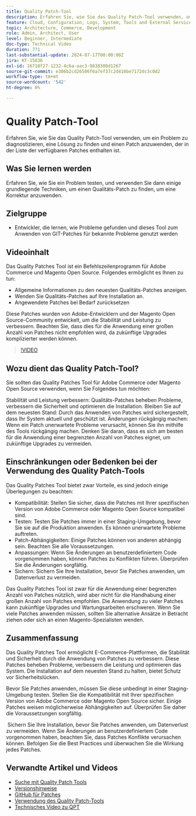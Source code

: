 ```yaml
---
title: Quality Patch-Tool
description: Erfahren Sie, wie Sie das Quality Patch-Tool verwenden, um ein Problem zu diagnostizieren, eine Lösung zu finden und einen Patch anzuwenden, der in der Liste der verfügbaren Patches enthalten ist.
feature: Cloud, Configuration, Logs, System, Tools and External Services
topic: Architecture, Commerce, Development
role: Admin, Architect, User
level: Beginner, Intermediate
doc-type: Technical Video
duration: 771
last-substantial-update: 2024-07-17T00:00:00Z
jira: KT-15836
exl-id: 16710f27-1232-4c6a-aac3-9838308d1267
source-git-commit: e306b2cd26506f6a7ef37c2d416be7172dc3c0d2
workflow-type: tm+mt
source-wordcount: '542'
ht-degree: 0%

---
```


# Quality Patch-Tool

Erfahren Sie, wie Sie das Quality Patch-Tool verwenden, um ein Problem zu diagnostizieren, eine Lösung zu finden und einen Patch anzuwenden, der in der Liste der verfügbaren Patches enthalten ist.

## Was Sie lernen werden

Erfahren Sie, wie Sie ein Problem testen, und verwenden Sie dann einige grundlegende Techniken, um einen Qualitäts-Patch zu finden, um eine Korrektur anzuwenden.

## Zielgruppe

* Entwickler, die lernen, wie Probleme gefunden und dieses Tool zum Anwenden von GIT-Patches für bekannte Probleme genutzt werden

## Videoinhalt

Das Quality Patches Tool ist ein Befehlszeilenprogramm für Adobe Commerce und Magento Open Source. Folgendes ermöglicht es Ihnen zu tun:

* Allgemeine Informationen zu den neuesten Qualitäts-Patches anzeigen.
* Wenden Sie Qualitäts-Patches auf Ihre Installation an.
* Angewendete Patches bei Bedarf zurücksetzen

Diese Patches wurden von Adobe-Entwicklern und der Magento Open Source-Community entwickelt, um die Stabilität und Leistung zu verbessern. Beachten Sie, dass dies für die Anwendung einer großen Anzahl von Patches nicht empfohlen wird, da zukünftige Upgrades komplizierter werden können.

>[!VIDEO](https://video.tv.adobe.com/v/3431436?learn=on)

## Wozu dient das Quality Patch-Tool?

Sie sollten das Quality Patches Tool für Adobe Commerce oder Magento Open Source verwenden, wenn Sie Folgendes tun möchten:

Stabilität und Leistung verbessern: Qualitäts-Patches beheben Probleme, verbessern die Sicherheit und optimieren die Installation.
Bleiben Sie auf dem neuesten Stand: Durch das Anwenden von Patches wird sichergestellt, dass Ihr System aktuell und geschützt ist.
Änderungen rückgängig machen: Wenn ein Patch unerwartete Probleme verursacht, können Sie ihn mithilfe des Tools rückgängig machen. Denken Sie daran, dass es sich am besten für die Anwendung einer begrenzten Anzahl von Patches eignet, um zukünftige Upgrades zu vermeiden.  

## Einschränkungen oder Bedenken bei der Verwendung des Quality Patch-Tools

Das Quality Patches Tool bietet zwar Vorteile, es sind jedoch einige Überlegungen zu beachten:

* Kompatibilität: Stellen Sie sicher, dass die Patches mit Ihrer spezifischen Version von Adobe Commerce oder Magento Open Source kompatibel sind.
* Testen: Testen Sie Patches immer in einer Staging-Umgebung, bevor Sie sie auf die Produktion anwenden. Es können unerwartete Probleme auftreten.
* Patch-Abhängigkeiten: Einige Patches können von anderen abhängig sein. Beachten Sie alle Voraussetzungen.
* Anpassungen: Wenn Sie Änderungen an benutzerdefiniertem Code vorgenommen haben, können Patches zu Konflikten führen. Überprüfen Sie die Änderungen sorgfältig.
* Sichern: Sichern Sie Ihre Installation, bevor Sie Patches anwenden, um Datenverlust zu vermeiden.

Das Quality Patches Tool ist zwar für die Anwendung einer begrenzten Anzahl von Patches nützlich, wird aber nicht für die Handhabung einer großen Anzahl von Patches empfohlen. Die Anwendung zu vieler Patches kann zukünftige Upgrades und Wartungsarbeiten erschweren. Wenn Sie viele Patches anwenden müssen, sollten Sie alternative Ansätze in Betracht ziehen oder sich an einen Magento-Spezialisten wenden. 

## Zusammenfassung 

Das Quality Patches Tool ermöglicht E-Commerce-Plattformen, die Stabilität und Sicherheit durch die Anwendung von Patches zu verbessern. Diese Patches beheben Probleme, verbessern die Leistung und optimieren das System. Die Installation auf dem neuesten Stand zu halten, bietet Schutz vor Sicherheitslücken.

Bevor Sie Patches anwenden, müssen Sie diese unbedingt in einer Staging-Umgebung testen. Stellen Sie die Kompatibilität mit Ihrer spezifischen Version von Adobe Commerce oder Magento Open Source sicher. Einige Patches weisen möglicherweise Abhängigkeiten auf. Überprüfen Sie daher die Voraussetzungen sorgfältig.

 Sichern Sie Ihre Installation, bevor Sie Patches anwenden, um Datenverlust zu vermeiden. Wenn Sie Änderungen an benutzerdefiniertem Code vorgenommen haben, beachten Sie, dass Patches Konflikte verursachen können. Befolgen Sie die Best Practices und überwachen Sie die Wirkung jedes Patches.

## Verwandte Artikel und Videos

* [Suche mit Quality Patch Tools](https://experienceleague.adobe.com/tools/commerce-quality-patches/index.html)
* [Versionshinweise](https://experienceleague.adobe.com/en/docs/commerce-operations/tools/quality-patches-tool/release-notes)
* [GitHub für Patches](https://github.com/magento/quality-patches/blob/master/patches/os/)
* [Verwendung des Quality Patch-Tools](https://experienceleague.adobe.com/en/docs/commerce-operations/tools/quality-patches-tool/usage)
* [Technisches Video zu QPT](https://experienceleague.adobe.com/en/docs/commerce-learn/tutorials/tools/quality-patch-tool)
